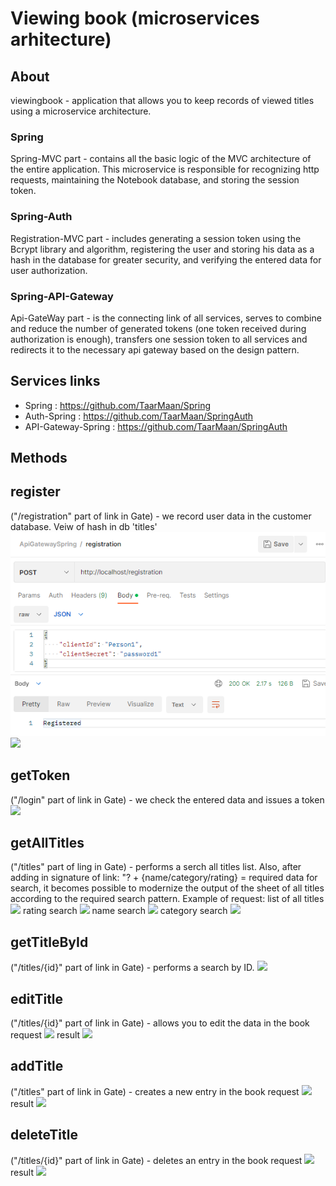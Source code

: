 # Viewing book (microservices arhitecture)

## About
viewingbook -  application that allows you to keep records of viewed titles using a microservice architecture.

### Spring 
Spring-MVC part - contains all the basic logic of the MVC architecture of the entire application. This microservice is responsible for recognizing http requests, maintaining the Notebook database, and storing the session token.
### Spring-Auth 
Registration-MVC part - includes generating a session token using the Bcrypt library and algorithm, registering the user and storing his data as a hash in the database for greater security, and verifying the entered data for user authorization.
### Spring-API-Gateway 
Api-GateWay part - is the connecting link of all services, serves to combine and reduce the number of generated tokens (one token received during authorization is enough), transfers one session token to all services and redirects it to the necessary api gateway based on the design pattern.

## Services links
- Spring : https://github.com/TaarMaan/Spring
- Auth-Spring : https://github.com/TaarMaan/SpringAuth
- API-Gateway-Spring : https://github.com/TaarMaan/SpringAuth

## Methods

## register 
("/registration" part of link in Gate) - we record user data in the customer database.
Veiw of hash in db 'titles'
![](https://github.com/TaarMaan/Spring/blob/master/src/main/resources/about/1.PNG)
![](about/2.PNG)
## getToken 
("/login" part of link in Gate) - we check the entered data and issues a token
![](about/3.PNG)
## getAllTitles 
("/titles" part of ling in Gate) - performs a serch all titles list. Also, after adding in signature of link: "? + {name/category/rating} = required data for search, it becomes possible to modernize the output of the sheet of all titles according to the required search pattern. Example of request:
list of all titles
![](about/4.PNG)
rating search
![](about/4-2.PNG)
name search
![](about/4-3.PNG)
category search
![](about/4-4.PNG)
## getTitleById 
("/titles/{id}" part of link in Gate) - performs a search by ID.
![](about/5.PNG)
## editTitle 
("/titles/{id}" part of link in Gate) - allows you to edit the data in the book 
request
![](about/6.PNG)
result
![](about/6-2.PNG)
## addTitle 
("/titles" part of link in Gate) - creates a new entry in the book
request
![](about/7.PNG)
result
![](about/7-2.PNG)
## deleteTitle 
("/titles/{id}" part of link in Gate) - deletes an entry in the book
request
![](about/8.PNG)
result
![](about/8-2.PNG)
